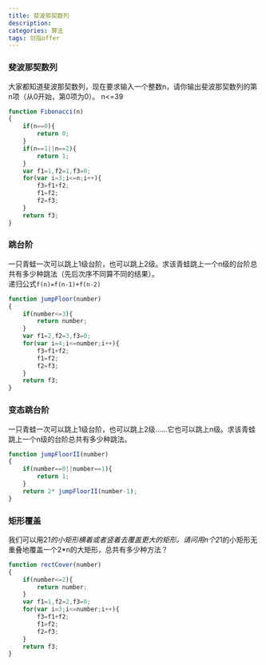 ```yaml
---
title: 斐波那契数列
description: 
categories: 算法
tags: 剑指offer
---
```


### 斐波那契数列  
大家都知道斐波那契数列，现在要求输入一个整数n，请你输出斐波那契数列的第n项（从0开始，第0项为0）。
n<=39  
````javascript
function Fibonacci(n)
{
    if(n==0){
        return 0;
    }
    if(n==1||n==2){
        return 1;
    }
    var f1=1,f2=1,f3=0;
    for(var i=3;i<=n;i++){
        f3=f1+f2;
        f1=f2;
        f2=f3;
    }
    return f3;
}
````    
### 跳台阶  
一只青蛙一次可以跳上1级台阶，也可以跳上2级。求该青蛙跳上一个n级的台阶总共有多少种跳法（先后次序不同算不同的结果）。  
递归公式`f(n)=f(n-1)+f(n-2)`  
````javascript
function jumpFloor(number)
{
    if(number<=3){
        return number;
    }
    var f1=2,f2=3,f3=0;
    for(var i=4;i<=number;i++){
        f3=f1+f2;
        f1=f2;
        f2=f3;
    }
    return f3;
}
````

### 变态跳台阶  
一只青蛙一次可以跳上1级台阶，也可以跳上2级……它也可以跳上n级。求该青蛙跳上一个n级的台阶总共有多少种跳法。  
````javascript
function jumpFloorII(number)
{
    if(number==0||number==1){
        return 1;
    }
    return 2* jumpFloorII(number-1);
}
````

### 矩形覆盖  
我们可以用2*1的小矩形横着或者竖着去覆盖更大的矩形。请问用n个2*1的小矩形无重叠地覆盖一个2*n的大矩形，总共有多少种方法？
````javascript
function rectCover(number)
{
    if(number<=2){
        return number;
    }
    var f1=1,f2=2,f3=0;
    for(var i=3;i<=number;i++){
        f3=f1+f2;
        f1=f2;
        f2=f3;
    }
    return f3;
}
````
